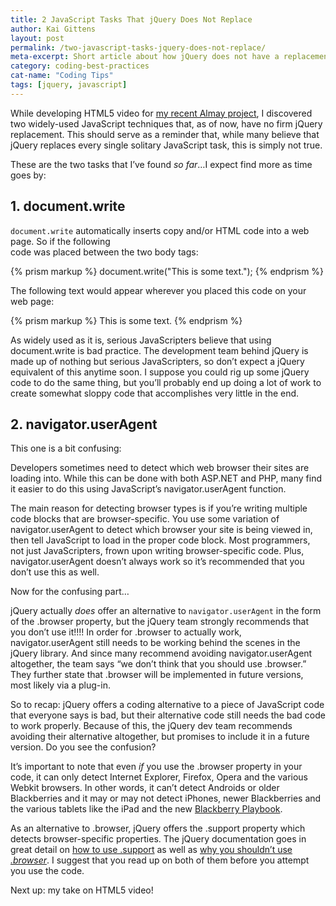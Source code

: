 ```yaml
---
title: 2 JavaScript Tasks That jQuery Does Not Replace
author: Kai Gittens
layout: post
permalink: /two-javascript-tasks-jquery-does-not-replace/
meta-excerpt: Short article about how jQuery does not have a replacement for JavaScript's document.write and has a not-so-great replacement for its navigator.UserAgent
category: coding-best-practices
cat-name: "Coding Tips"
tags: [jquery, javascript]
---
```


While developing HTML5 video for [my recent Almay project][1], I discovered two widely-used JavaScript techniques that, as of now, have no firm jQuery replacement. This should serve as a reminder that, while many believe that jQuery replaces every single solitary JavaScript task, this is simply not true.

 [1]: http://kaidez.com/almay-project-using-html5-net-jquery/

These are the two tasks that I’ve found *so far*…I expect find more as time goes by: 

## 1. document.write

`document.write` automatically inserts copy and/or HTML code into a web page. So if the following  
code was placed between the two body tags: 

{% prism markup %}
document.write("This is some text.");
{% endprism %}
    
The following text would appear wherever you placed this code on your web page:

{% prism markup %}
This is some text.
{% endprism %}

As widely used as it is, serious JavaScripters believe that using document.write is bad practice. The development team behind jQuery is made up of nothing but serious JavaScripters, so don’t expect a jQuery equivalent of this anytime soon. I suppose you could rig up some jQuery code to do the same thing, but you’ll probably end up doing a lot of work to create somewhat sloppy code that accomplishes very little in the end. 

## 2. navigator.userAgent

This one is a bit confusing: 

Developers sometimes need to detect which web browser their sites are loading into. While this can be done with both ASP.NET and PHP, many find it easier to do this using JavaScript’s navigator.userAgent function. 

The main reason for detecting browser types is if you’re writing multiple code blocks that are browser-specific. You use some variation of navigator.userAgent to detect which browser your site is being viewed in, then tell JavaScript to load in the proper code block. Most programmers, not just JavaScripters, frown upon writing browser-specific code. Plus, navigator.userAgent doesn’t always work so it’s recommended that you don’t use this as well.  

Now for the confusing part… 

jQuery actually *does* offer an alternative to `navigator.userAgent` in the form of the .browser property, but the jQuery team strongly recommends that you don’t use it!!!! In order for .browser to actually work, navigator.userAgent still needs to be working behind the scenes in the jQuery library. And since many recommend avoiding navigator.userAgent altogether, the team says “we don’t think that you should use .browser.” They further state that .browser will be implemented in future versions, most likely via a plug-in.

So to recap: jQuery offers a coding alternative to a piece of JavaScript code that everyone says is bad, but their alternative code still needs the bad code to work properly. Because of this, the jQuery dev team recommends avoiding their alternative altogether, but promises to include it in a future version. Do you see the confusion? 

It’s important to note that even *if* you use the .browser property in your code, it can only detect Internet Explorer, Firefox, Opera and the various Webkit browsers. In other words, it can’t detect Androids or older Blackberries and it may or may not detect iPhones, newer Blackberries and the various tablets like the iPad and the new [Blackberry Playbook][3]. 

 [3]: http://us.blackberry.com/playbook-tablet/

As an alternative to .browser, jQuery offers the .support property which detects browser-specific properties. The jQuery documentation goes in great detail on [how to use .support][4] as well as [why you shouldn’t use <em>.browser</em>][5]. I suggest that you read up on both of them before you attempt you use the code. 

 [4]: http://api.jquery.com/jQuery.support/
 [5]: http://api.jquery.com/jQuery.browser/

Next up: my take on HTML5 video!